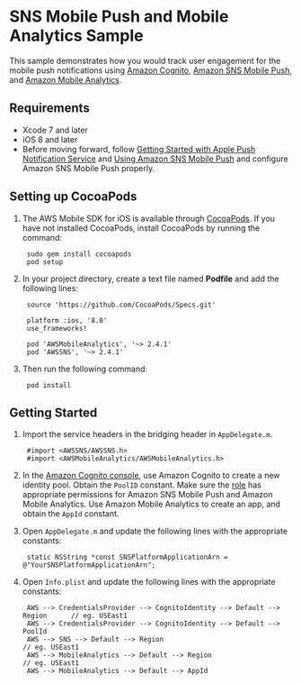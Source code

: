 # SNS Mobile Push and Mobile Analytics Sample

This sample demonstrates how you would track user engagement for the mobile push notifications using [Amazon Cognito](http://aws.amazon.com/cognito/), [Amazon SNS Mobile Push](http://aws.amazon.com/sns/), and [Amazon Mobile Analytics](http://aws.amazon.com/mobileanalytics/).

## Requirements

* Xcode 7 and later
* iOS 8 and later
* Before moving forward, follow [Getting Started with Apple Push Notification Service](http://docs.aws.amazon.com/sns/latest/dg/mobile-push-apns.html) and [Using Amazon SNS Mobile Push](http://docs.aws.amazon.com/sns/latest/dg/mobile-push-send.html) and configure Amazon SNS Mobile Push properly.

## Setting up CocoaPods

1. The AWS Mobile SDK for iOS is available through [CocoaPods](http://cocoapods.org). If you have not installed CocoaPods, install CocoaPods by running the command:

		sudo gem install cocoapods
		pod setup

1. In your project directory, create a text file named **Podfile** and add the following lines:

        source 'https://github.com/CocoaPods/Specs.git'
        
        platform :ios, '8.0'
        use_frameworks!
        
        pod 'AWSMobileAnalytics', '~> 2.4.1'
        pod 'AWSSNS', '~> 2.4.1'
        
1. Then run the following command:
	
		pod install

## Getting Started

1. Import the service headers in the bridging header in `AppDelegate.m`.

		#import <AWSSNS/AWSSNS.h>
        #import <AWSMobileAnalytics/AWSMobileAnalytics.h>

1. In the [Amazon Cognito console](https://console.aws.amazon.com/cognito/), use Amazon Cognito to create a new identity pool. Obtain the `PoolID` constant. Make sure the [role](https://console.aws.amazon.com/iam/home?region=us-east-1#roles) has appropriate permissions for Amazon SNS Mobile Push and Amazon Mobile Analytics. Use Amazon Mobile Analytics to create an app, and obtain the `AppId` constant.

1. Open `AppDelegate.m` and update the following lines with the appropriate constants:

        static NSString *const SNSPlatformApplicationArn = @"YourSNSPlatformApplicationArn";

1. Open `Info.plist` and update the following lines with the appropriate constants:

        AWS --> CredentialsProvider --> CognitoIdentity --> Default --> Region      // eg. USEast1
        AWS --> CredentialsProvider --> CognitoIdentity --> Default --> PoolId
        AWS --> SNS --> Default --> Region                                          // eg. USEast1
        AWS --> MobileAnalytics --> Default --> Region                              // eg. USEast1
        AWS --> MobileAnalytics --> Default --> AppId
